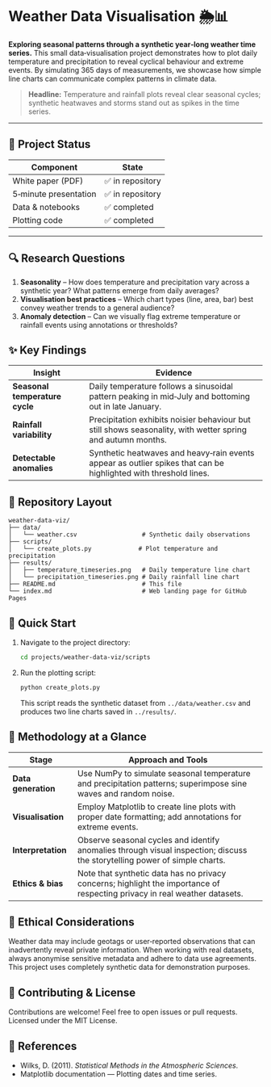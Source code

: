 # Weather Data Visualisation 🌦️📊

**Exploring seasonal patterns through a synthetic year‑long weather time series.**  This small data‑visualisation project demonstrates how to plot daily temperature and precipitation to reveal cyclical behaviour and extreme events.  By simulating 365 days of measurements, we showcase how simple line charts can communicate complex patterns in climate data.

> **Headline:** Temperature and rainfall plots reveal clear seasonal cycles; synthetic heatwaves and storms stand out as spikes in the time series.

---

## 🚦 Project Status

| Component             | State                |
|-----------------------|----------------------|
| White paper (PDF)     | ✅ in repository     |
| 5‑minute presentation | ✅ in repository     |
| Data & notebooks      | ✅ completed         |
| Plotting code         | ✅ completed         |

---

## 🔍 Research Questions

1. **Seasonality** – How does temperature and precipitation vary across a synthetic year?  What patterns emerge from daily averages?
2. **Visualisation best practices** – Which chart types (line, area, bar) best convey weather trends to a general audience?
3. **Anomaly detection** – Can we visually flag extreme temperature or rainfall events using annotations or thresholds?

## ✨ Key Findings

| Insight | Evidence |
|---|---|
| **Seasonal temperature cycle** | Daily temperature follows a sinusoidal pattern peaking in mid‑July and bottoming out in late January. |
| **Rainfall variability** | Precipitation exhibits noisier behaviour but still shows seasonality, with wetter spring and autumn months. |
| **Detectable anomalies** | Synthetic heatwaves and heavy‑rain events appear as outlier spikes that can be highlighted with threshold lines. |

## 📁 Repository Layout

```
weather-data-viz/
├── data/
│   └── weather.csv                  # Synthetic daily observations
├── scripts/
│   └── create_plots.py             # Plot temperature and precipitation
├── results/
│   ├── temperature_timeseries.png   # Daily temperature line chart
│   └── precipitation_timeseries.png # Daily rainfall line chart
├── README.md                        # This file
└── index.md                         # Web landing page for GitHub Pages
```

## 🏃 Quick Start

1. Navigate to the project directory:

   ```bash
   cd projects/weather-data-viz/scripts
   ```

2. Run the plotting script:

   ```bash
   python create_plots.py
   ```

   This script reads the synthetic dataset from `../data/weather.csv` and produces two line charts saved in `../results/`.

## 🧪 Methodology at a Glance

| Stage                  | Approach and Tools |
|------------------------|-------------------|
| **Data generation**    | Use NumPy to simulate seasonal temperature and precipitation patterns; superimpose sine waves and random noise. |
| **Visualisation**      | Employ Matplotlib to create line plots with proper date formatting; add annotations for extreme events. |
| **Interpretation**     | Observe seasonal cycles and identify anomalies through visual inspection; discuss the storytelling power of simple charts. |
| **Ethics & bias**      | Note that synthetic data has no privacy concerns; highlight the importance of respecting privacy in real weather datasets. |

## 🧭 Ethical Considerations

Weather data may include geotags or user‑reported observations that can inadvertently reveal private information.  When working with real datasets, always anonymise sensitive metadata and adhere to data use agreements.  This project uses completely synthetic data for demonstration purposes.

## 📜 Contributing & License

Contributions are welcome!  Feel free to open issues or pull requests.  Licensed under the MIT License.

## 🔗 References

* Wilks, D. (2011). *Statistical Methods in the Atmospheric Sciences*.
* Matplotlib documentation — Plotting dates and time series.